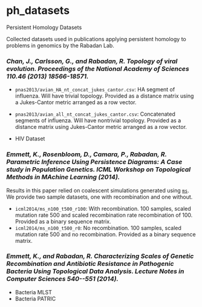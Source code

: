 # ph_datasets
Persistent Homology Datasets

Collected datasets used in publications applying persistent homology to problems in genomics by the Rabadan Lab.

### _Chan, J., Carlsson, G., and Rabadan, R. Topology of viral evolution. Proceedings of the National Academy of Sciences 110.46 (2013) 18566-18571._

* `pnas2013/avian_HA_nt_concat_jukes_cantor.csv`: HA segment of influenza. Will have trivial topology. Provided as a distance matrix using a Jukes-Cantor metric arranged as a row vector.
* `pnas2013/avian_all_nt_concat_jukes_cantor.csv`: Concatenated segments of influenza. Will have nontrivial topology. Provided as a distance matrix using Jukes-Cantor metric arranged as a row vector.

* HIV Dataset

### _Emmett, K., Rosenbloom, D., Camara, P., Rabadan, R. Parametric Inference Using Persistence Diagrams: A Case study in Population Genetics. ICML Workshop on Topological Methods in MAchine Learning (2014)._

Results in this paper relied on coalescent simulations generated using [`ms`](http://home.uchicago.edu/rhudson1/source/mksamples.html).
We provide two sample datasets, one with recombination and one without.

* `icml2014/ms_n100_t500_r100`: With recombination. 100 samples, scaled mutation rate 500 and scaled recombination rate recombination of 100. Provided as a binary sequence matrix.
* `icml2014/ms_n100_t500_r0`: No recombination. 100 samples, scaled mutation rate 500 and no recombination. Provided as a binary sequence matrix.

### _Emmett, K., and Rabadan, R. Characterizing Scales of Genetic Recombination and Antibiotic Resistance in Pathogenic Bacteria Using Topological Data Analysis. Lecture Notes in Computer Sciences 540--551 (2014)._

* Bacteria MLST
* Bacteria PATRIC 
